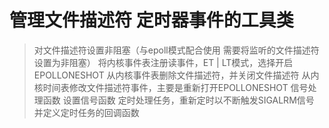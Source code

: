管理文件描述符 定时器事件的工具类
===
> 对文件描述符设置非阻塞（与epoll模式配合使用 需要将监听的文件描述符设置为非阻塞）
> 将内核事件表注册读事件，ET | LT模式，选择开启EPOLLONESHOT
> 从内核事件表删除文件描述符，并关闭文件描述符
> 从内核时间表修改文件描述符事件，主要是重新打开EPOLLONESHOT
> 信号处理函数
> 设置信号函数
> 定时处理任务，重新定时以不断触发SIGALRM信号 并定义定时任务的回调函数
